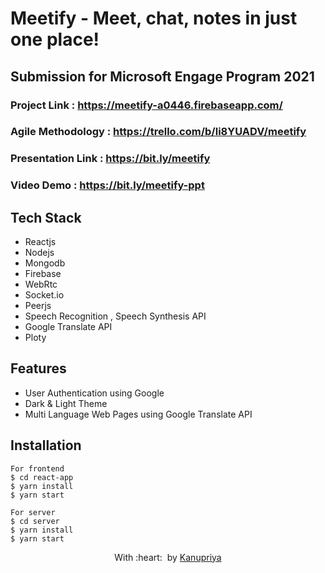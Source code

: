 # Meetify - Meet, chat, notes in just one place!

## Submission for Microsoft Engage Program 2021

### Project Link : https://meetify-a0446.firebaseapp.com/
### Agile Methodology : https://trello.com/b/li8YUADV/meetify
### Presentation Link : https://bit.ly/meetify
### Video Demo : https://bit.ly/meetify-ppt

## Tech Stack

 - Reactjs
 - Nodejs
 - Mongodb
 - Firebase
- WebRtc
- Socket.io
- Peerjs
- Speech Recognition , Speech Synthesis API
- Google Translate API
- Ploty

## Features
- User Authentication using Google
- Dark & Light Theme
- Multi Language Web Pages using Google Translate API


## Installation
```
For frontend
$ cd react-app
$ yarn install
$ yarn start

For server
$ cd server
$ yarn install
$ yarn start
```

<p align="center">
	With :heart: &nbsp;by <a href="#" target="_blank">Kanupriya</a>
</p>

